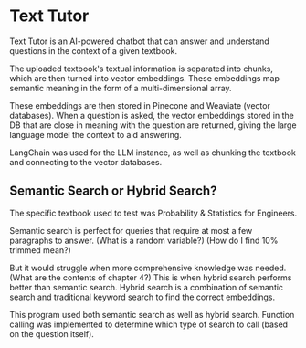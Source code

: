 # Text Tutor
Text Tutor is an AI-powered chatbot that can answer and understand questions in the context of a given textbook.

The uploaded textbook's textual information is separated into chunks, which are then turned into vector embeddings. These embeddings map semantic meaning in the form of a multi-dimensional array.

These embeddings are then stored in Pinecone and Weaviate (vector databases). When a question is asked, the vector embeddings stored in the DB that are close in meaning with the question are returned, giving the large language model the context to aid answering.

LangChain was used for the LLM instance, as well as chunking the textbook and connecting to the vector databases.
## Semantic Search or Hybrid Search?
The specific textbook used to test was Probability & Statistics for Engineers. 

Semantic search is perfect for queries that require at most a few paragraphs to answer. 
(What is a random variable?) (How do I find 10% trimmed mean?)

But it would struggle when more comprehensive knowledge was needed.
(What are the contents of chapter 4?)
This is when hybrid search performs better than semantic search. Hybrid search is a combination of semantic search and traditional keyword search to find the correct embeddings.

This program used both semantic search as well as hybrid search. Function calling was implemented to determine which type of search to call (based on the question itself).

